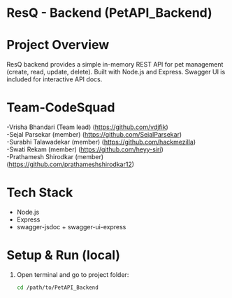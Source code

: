 # ResQ - Backend (PetAPI_Backend)

# Project Overview
ResQ backend provides a simple in-memory REST API for pet management (create, read, update, delete). Built with Node.js and Express. Swagger UI is included for interactive API docs.

# Team-CodeSquad
-Vrisha Bhandari      (Team lead) (https://github.com/vdjfik)         
-Sejal Parsekar       (member)    (https://github.com/SejalParsekar)         
-Surabhi Talawadekar  (member)    (https://github.com/hackmezilla)         
-Swati Rekam          (member)    (https://github.com/heyy-siri)         
-Prathamesh Shirodkar (member)    (https://github.com/prathameshshirodkar12)


# Tech Stack
- Node.js
- Express
- swagger-jsdoc + swagger-ui-express

# Setup & Run (local)
1. Open terminal and go to project folder:
   ```bash
   cd /path/to/PetAPI_Backend

